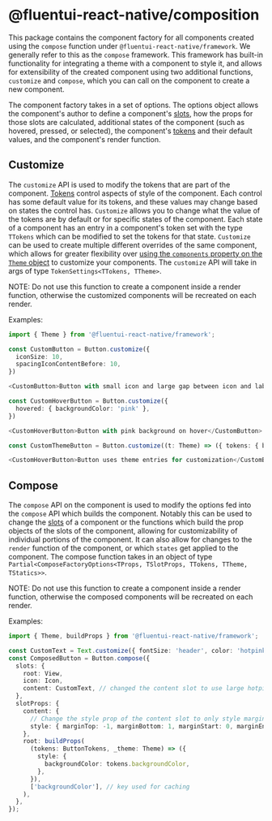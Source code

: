 # @fluentui-react-native/composition

This package contains the component factory for all components created using the `compose` function under `@fluentui-react-native/framework`. We generally refer to this as the `compose` framework. This framework has built-in functionality for integrating a theme with a component to style it, and allows for extensibility of the created component using two additional functions, `customize` and `compose`, which you can call on the component to create a new component.

The component factory takes in a set of options. The options object allows the component's author to define a component's [slots](../../../CONTRIBUTING.md#slots), how the props for those slots are calculated, additional states of the component (such as hovered, pressed, or selected), the component's [tokens](../use-tokens/README.md) and their default values, and the component's render function.

## Customize

The `customize` API is used to modify the tokens that are part of the component. [Tokens](../use-tokens/README.md) control aspects of style of the component. Each control has some default value for its tokens, and these values may change based on states the control has. `Customize` allows you to change what the value of the tokens are by default or for specific states of the component. Each state of a component has an entry in a component's token set with the type `TTokens` which can be modified to set the tokens for that state. `Customize` can be used to create multiple different overrides of the same component, which allows for greater flexibility over [using the `components` property on the `Theme` object](../../../docs/pages/Theming/CustomTheme.md#components) to customize your components. The `customize` API will take in args of type `TokenSettings<TTokens, TTheme>`.

NOTE: Do not use this function to create a component inside a render function, otherwise the customized components will be recreated on each render.

Examples:

```ts
import { Theme } from '@fluentui-react-native/framework';

const CustomButton = Button.customize({
  iconSize: 10,
  spacingIconContentBefore: 10,
})

<CustomButton>Button with small icon and large gap between icon and label</CustomButton>

const CustomHoverButton = Button.customize({
  hovered: { backgroundColor: 'pink' },
})

<CustomHoverButton>Button with pink background on hover</CustomButton>

const CustomThemeButton = Button.customize((t: Theme) => ({ tokens: { backgroundColor: t.colors.neutralBackground1 }}));

<CustomHoverButton>Button uses theme entries for customization</CustomButton>
```

## Compose

The `compose` API on the component is used to modify the options fed into the `compose` API which builds the component. Notably this can be used to change the [slots](../../../CONTRIBUTING.md#slots) of a component or the functions which build the prop objects of the slots of the component, allowing for customizability of individual portions of the component. It can also allow for changes to the `render` function of the component, or which `states` get applied to the component. The compose function takes in an object of type `Partial<ComposeFactoryOptions<TProps, TSlotProps, TTokens, TTheme, TStatics>>`.

NOTE: Do not use this function to create a component inside a render function, otherwise the composed components will be recreated on each render.

Examples:

```ts
import { Theme, buildProps } from '@fluentui-react-native/framework';

const CustomText = Text.customize({ fontSize: 'header', color: 'hotpink' });
const ComposedButton = Button.compose({
  slots: {
    root: View,
    icon: Icon,
    content: CustomText, // changed the content slot to use large hotpink text component
  },
  slotProps: {
    content: {
      // Change the style prop of the content slot to only style margins, dropping styles from tokens.
      style: { marginTop: -1, marginBottom: 1, marginStart: 0, marginEnd: -2 },
    },
    root: buildProps(
      (tokens: ButtonTokens, _theme: Theme) => ({
        style: {
          backgroundColor: tokens.backgroundColor,
        },
      }),
      ['backgroundColor'], // key used for caching
    ),
  },
});
```
